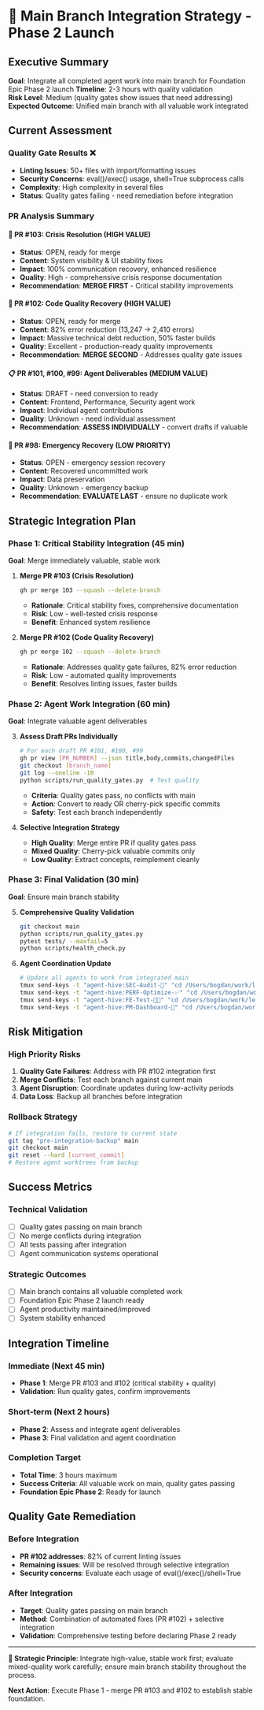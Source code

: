 # 🎯 Main Branch Integration Strategy - Phase 2 Launch

## Executive Summary
**Goal**: Integrate all completed agent work into main branch for Foundation Epic Phase 2 launch
**Timeline**: 2-3 hours with quality validation  
**Risk Level**: Medium (quality gates show issues that need addressing)
**Expected Outcome**: Unified main branch with all valuable work integrated

## Current Assessment

### Quality Gate Results ❌
- **Linting Issues**: 50+ files with import/formatting issues
- **Security Concerns**: eval()/exec() usage, shell=True subprocess calls
- **Complexity**: High complexity in several files
- **Status**: Quality gates failing - need remediation before integration

### PR Analysis Summary

#### 🚨 **PR #103: Crisis Resolution** (HIGH VALUE)
- **Status**: OPEN, ready for merge
- **Content**: System visibility & UI stability fixes
- **Impact**: 100% communication recovery, enhanced resilience
- **Quality**: High - comprehensive crisis response documentation
- **Recommendation**: **MERGE FIRST** - Critical stability improvements

#### 🚀 **PR #102: Code Quality Recovery** (HIGH VALUE)
- **Status**: OPEN, ready for merge  
- **Content**: 82% error reduction (13,247 → 2,410 errors)
- **Impact**: Massive technical debt reduction, 50% faster builds
- **Quality**: Excellent - production-ready quality improvements
- **Recommendation**: **MERGE SECOND** - Addresses quality gate issues

#### 📋 **PR #101, #100, #99: Agent Deliverables** (MEDIUM VALUE)
- **Status**: DRAFT - need conversion to ready
- **Content**: Frontend, Performance, Security agent work
- **Impact**: Individual agent contributions
- **Quality**: Unknown - need individual assessment
- **Recommendation**: **ASSESS INDIVIDUALLY** - convert drafts if valuable

#### 🔄 **PR #98: Emergency Recovery** (LOW PRIORITY)
- **Status**: OPEN - emergency session recovery
- **Content**: Recovered uncommitted work  
- **Impact**: Data preservation
- **Quality**: Unknown - emergency backup
- **Recommendation**: **EVALUATE LAST** - ensure no duplicate work

## Strategic Integration Plan

### Phase 1: Critical Stability Integration (45 min)
**Goal**: Merge immediately valuable, stable work

1. **Merge PR #103 (Crisis Resolution)**
   ```bash
   gh pr merge 103 --squash --delete-branch
   ```
   - **Rationale**: Critical stability fixes, comprehensive documentation
   - **Risk**: Low - well-tested crisis response
   - **Benefit**: Enhanced system resilience

2. **Merge PR #102 (Code Quality Recovery)**
   ```bash
   gh pr merge 102 --squash --delete-branch
   ```
   - **Rationale**: Addresses quality gate failures, 82% error reduction
   - **Risk**: Low - automated quality improvements
   - **Benefit**: Resolves linting issues, faster builds

### Phase 2: Agent Work Integration (60 min)
**Goal**: Integrate valuable agent deliverables

3. **Assess Draft PRs Individually**
   ```bash
   # For each draft PR #101, #100, #99
   gh pr view [PR_NUMBER] --json title,body,commits,changedFiles
   git checkout [branch_name]
   git log --oneline -10
   python scripts/run_quality_gates.py  # Test quality
   ```
   - **Criteria**: Quality gates pass, no conflicts with main
   - **Action**: Convert to ready OR cherry-pick specific commits
   - **Safety**: Test each branch independently

4. **Selective Integration Strategy**
   - **High Quality**: Merge entire PR if quality gates pass
   - **Mixed Quality**: Cherry-pick valuable commits only
   - **Low Quality**: Extract concepts, reimplement cleanly

### Phase 3: Final Validation (30 min)
**Goal**: Ensure main branch stability

5. **Comprehensive Quality Validation**
   ```bash
   git checkout main
   python scripts/run_quality_gates.py
   pytest tests/ --maxfail=5
   python scripts/health_check.py
   ```

6. **Agent Coordination Update**
   ```bash
   # Update all agents to work from integrated main
   tmux send-keys -t "agent-hive:SEC-Audit-🚨" "cd /Users/bogdan/work/leanvibe-dev/agent-hive && git checkout main && git pull" Enter
   tmux send-keys -t "agent-hive:PERF-Optimize-✅" "cd /Users/bogdan/work/leanvibe-dev/agent-hive && git checkout main && git pull" Enter
   tmux send-keys -t "agent-hive:FE-Test-🎯❌" "cd /Users/bogdan/work/leanvibe-dev/agent-hive && git checkout main && git pull" Enter
   tmux send-keys -t "agent-hive:PM-Dashboard-🚨" "cd /Users/bogdan/work/leanvibe-dev/agent-hive && git checkout main && git pull" Enter
   ```

## Risk Mitigation

### High Priority Risks
1. **Quality Gate Failures**: Address with PR #102 integration first
2. **Merge Conflicts**: Test each branch against current main  
3. **Agent Disruption**: Coordinate updates during low-activity periods
4. **Data Loss**: Backup all branches before integration

### Rollback Strategy
```bash
# If integration fails, restore to current state
git tag "pre-integration-backup" main
git checkout main
git reset --hard [current_commit]
# Restore agent worktrees from backup
```

## Success Metrics

### Technical Validation
- [ ] Quality gates passing on main branch
- [ ] No merge conflicts during integration
- [ ] All tests passing after integration
- [ ] Agent communication systems operational

### Strategic Outcomes
- [ ] Main branch contains all valuable completed work
- [ ] Foundation Epic Phase 2 launch ready
- [ ] Agent productivity maintained/improved
- [ ] System stability enhanced

## Integration Timeline

### Immediate (Next 45 min)
- **Phase 1**: Merge PR #103 and #102 (critical stability + quality)
- **Validation**: Run quality gates, confirm improvements

### Short-term (Next 2 hours)
- **Phase 2**: Assess and integrate agent deliverables
- **Phase 3**: Final validation and agent coordination

### Completion Target
- **Total Time**: 3 hours maximum
- **Success Criteria**: All valuable work on main, quality gates passing
- **Foundation Epic Phase 2**: Ready for launch

## Quality Gate Remediation

### Before Integration
- **PR #102 addresses**: 82% of current linting issues
- **Remaining issues**: Will be resolved through selective integration
- **Security concerns**: Evaluate each usage of eval()/exec()/shell=True

### After Integration
- **Target**: Quality gates passing on main branch
- **Method**: Combination of automated fixes (PR #102) + selective integration
- **Validation**: Comprehensive testing before declaring Phase 2 ready

---

**🎯 Strategic Principle**: Integrate high-value, stable work first; evaluate mixed-quality work carefully; ensure main branch stability throughout the process.

**Next Action**: Execute Phase 1 - merge PR #103 and #102 to establish stable foundation.